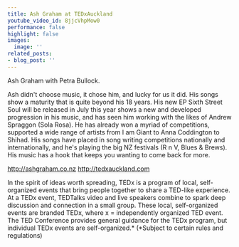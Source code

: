 ```yaml
---
title: Ash Graham at TEDxAuckland
youtube_video_id: 8jjcVhpMow0
performance: false
highlight: false
images:
  image: ''
related_posts:
- blog_post: ''
---
```


Ash Graham with Petra Bullock.

Ash didn't choose music, it chose him, and lucky for us it did. His songs show a maturity that is quite beyond his 18 years. His new EP Sixth Street Soul will be released in July this year shows a new and developed progression in his music, and has seen him working with the likes of Andrew Spraggon (Sola Rosa). He has already won a myriad of competitions, supported a wide range of artists from I am Giant to Anna Coddington to Shihad. His songs have placed in song writing competitions nationally and internationally, and he's playing the big NZ festivals (R n V, Blues & Brews). His music has a hook that keeps you wanting to come back for more.

http://ashgraham.co.nz
http://tedxauckland.com

In the spirit of ideas worth spreading, TEDx is a program of local, self-organized events that bring people together to share a TED-like experience. At a TEDx event, TEDTalks video and live speakers combine to spark deep discussion and connection in a small group. These local, self-organized events are branded TEDx, where x = independently organized TED event. The TED Conference provides general guidance for the TEDx program, but individual TEDx events are self-organized.* (*Subject to certain rules and regulations)

